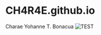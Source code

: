 # CH4R4E.github.io
Charae Yohanne T. Bonacua
![TEST](https://jhs.adnu.edu.ph/pluginfile.php/1/theme_remui/section_html/942325426/welcomebg.png)
